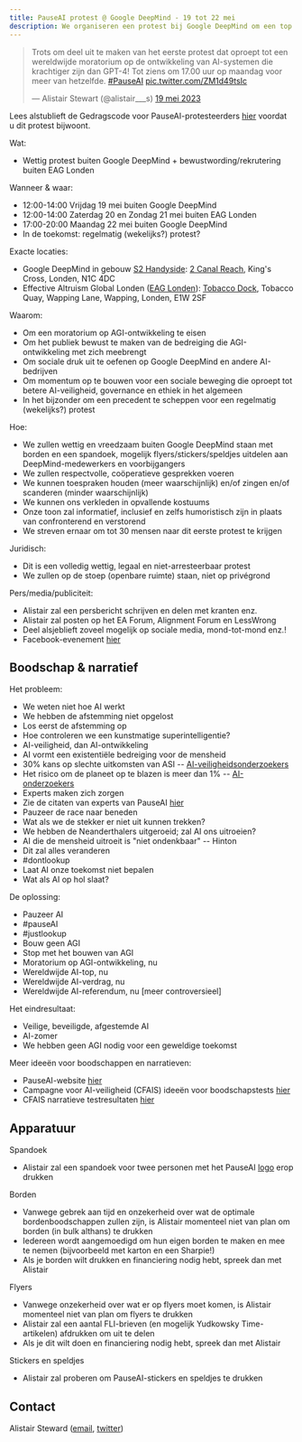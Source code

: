 ```yaml
---
title: PauseAI protest @ Google DeepMind - 19 tot 22 mei
description: We organiseren een protest bij Google DeepMind om een top te eisen om de ontwikkeling van AI te pauzeren.
---
```


<script>
    import WidgetConsent from '$lib/components/widget-consent/WidgetConsent.svelte'
</script>

<WidgetConsent>
<div>
<blockquote class="twitter-tweet"><p lang="en" dir="ltr">Trots om deel uit te maken van het eerste protest dat oproept tot een wereldwijde moratorium op de ontwikkeling van AI-systemen die krachtiger zijn dan GPT-4! Tot ziens om 17.00 uur op maandag voor meer van hetzelfde. <a href="https://twitter.com/hashtag/PauseAI?src=hash&amp;ref_src=twsrc%5Etfw">#PauseAI</a> <a href="https://t.co/ZM1d49tsIc">pic.twitter.com/ZM1d49tsIc</a></p>&mdash; Alistair Stewart (@alistair___s) <a href="https://twitter.com/alistair___s/status/1659559271351058433?ref_src=twsrc%5Etfw">19 mei 2023</a></blockquote> <script async src="https://platform.twitter.com/widgets.js" charset="utf-8"></script>
</div>
</WidgetConsent>

Lees alstublieft de Gedragscode voor PauseAI-protesteerders [hier](https://pauseai.info/protesters-code-of-conduct) voordat u dit protest bijwoont.

Wat:

- Wettig protest buiten Google DeepMind + bewustwording/rekrutering buiten EAG Londen

Wanneer & waar:

- 12:00-14:00 Vrijdag 19 mei buiten Google DeepMind
- 12:00-14:00 Zaterdag 20 en Zondag 21 mei buiten EAG Londen
- 17:00-20:00 Maandag 22 mei buiten Google DeepMind
- In de toekomst: regelmatig (wekelijks?) protest?

Exacte locaties:

- Google DeepMind in gebouw [S2 Handyside](https://www.kingscross.co.uk/s2-handyside): [2 Canal Reach](https://goo.gl/maps/HEA1pvEQJRfmymiEA?coh=178571&entry=tt), King's Cross, Londen, N1C 4DC
- Effective Altruism Global Londen ([EAG Londen](https://www.effectivealtruism.org/ea-global/events/ea-global-london-2023)): [Tobacco Dock](https://goo.gl/maps/MfVJ6Exfv7B1NbcL6?coh=178571&entry=tt), Tobacco Quay, Wapping Lane, Wapping, Londen, E1W 2SF

Waarom:

- Om een moratorium op AGI-ontwikkeling te eisen
- Om het publiek bewust te maken van de bedreiging die AGI-ontwikkeling met zich meebrengt
- Om sociale druk uit te oefenen op Google DeepMind en andere AI-bedrijven
- Om momentum op te bouwen voor een sociale beweging die oproept tot betere AI-veiligheid, governance en ethiek in het algemeen
- In het bijzonder om een precedent te scheppen voor een regelmatig (wekelijks?) protest

Hoe:

- We zullen wettig en vreedzaam buiten Google DeepMind staan met borden en een spandoek, mogelijk flyers/stickers/speldjes uitdelen aan DeepMind-medewerkers en voorbijgangers
- We zullen respectvolle, coöperatieve gesprekken voeren
- We kunnen toespraken houden (meer waarschijnlijk) en/of zingen en/of scanderen (minder waarschijnlijk)
- We kunnen ons verkleden in opvallende kostuums
- Onze toon zal informatief, inclusief en zelfs humoristisch zijn in plaats van confronterend en verstorend
- We streven ernaar om tot 30 mensen naar dit eerste protest te krijgen

Juridisch:

- Dit is een volledig wettig, legaal en niet-arresteerbaar protest
- We zullen op de stoep (openbare ruimte) staan, niet op privégrond

Pers/media/publiciteit:

- Alistair zal een persbericht schrijven en delen met kranten enz.
- Alistair zal posten op het EA Forum, Alignment Forum en LessWrong
- Deel alsjeblieft zoveel mogelijk op sociale media, mond-tot-mond enz.!
- Facebook-evenement [hier](https://fb.me/e/Tc3BBimH)

## Boodschap & narratief

Het probleem:

- We weten niet hoe AI werkt
- We hebben de afstemming niet opgelost
- Los eerst de afstemming op
- Hoe controleren we een kunstmatige superintelligentie?
- AI-veiligheid, dan AI-ontwikkeling
- AI vormt een existentiële bedreiging voor de mensheid
- 30% kans op slechte uitkomsten van ASI -- [AI-veiligheidsonderzoekers](https://pauseai.info/xrisk)
- Het risico om de planeet op te blazen is meer dan 1% -- [AI-onderzoekers](https://twitter.com/liron/status/1656929936639430657?s=20)
- Experts maken zich zorgen
- Zie de citaten van experts van PauseAI [hier](https://pauseai.info/xrisk)
- Pauzeer de race naar beneden
- Wat als we de stekker er niet uit kunnen trekken?
- We hebben de Neanderthalers uitgeroeid; zal AI ons uitroeien?
- AI die de mensheid uitroeit is "niet ondenkbaar" -- Hinton
- Dit zal alles veranderen
- #dontlookup
- Laat AI onze toekomst niet bepalen
- Wat als AI op hol slaat?

De oplossing:

- Pauzeer AI
- #pauseAI
- #justlookup
- Bouw geen AGI
- Stop met het bouwen van AGI
- Moratorium op AGI-ontwikkeling, nu
- Wereldwijde AI-top, nu
- Wereldwijde AI-verdrag, nu
- Wereldwijde AI-referendum, nu [meer controversieel]

Het eindresultaat:

- Veilige, beveiligde, afgestemde AI
- AI-zomer
- We hebben geen AGI nodig voor een geweldige toekomst

Meer ideeën voor boodschappen en narratieven:

- PauseAI-website [hier](https://pauseai.info/risks)
- Campagne voor AI-veiligheid (CFAIS) ideeën voor boodschapstests [hier](https://docs.google.com/document/d/10D5WxU-vixiFe-klLWdSAJmYTB3Njtu3YXbz8qM2qZY/edit#heading=h.i7iryjlsib9y)
- CFAIS narratieve testresultaten [hier](https://www.campaignforaisafety.org/uncovering-effective-narratives-for-convincing-people-to-support-agi-moratorium/)

## Apparatuur

Spandoek

- Alistair zal een spandoek voor twee personen met het PauseAI [logo](https://twitter.com/Radlib4/status/1654262421794717696?s=20) erop drukken

Borden

- Vanwege gebrek aan tijd en onzekerheid over wat de optimale bordenboodschappen zullen zijn, is Alistair momenteel niet van plan om borden (in bulk althans) te drukken
- Iedereen wordt aangemoedigd om hun eigen borden te maken en mee te nemen (bijvoorbeeld met karton en een Sharpie!)
- Als je borden wilt drukken en financiering nodig hebt, spreek dan met Alistair

Flyers

- Vanwege onzekerheid over wat er op flyers moet komen, is Alistair momenteel niet van plan om flyers te drukken
- Alistair zal een aantal FLI-brieven (en mogelijk Yudkowsky Time-artikelen) afdrukken om uit te delen
- Als je dit wilt doen en financiering nodig hebt, spreek dan met Alistair

Stickers en speldjes

- Alistair zal proberen om PauseAI-stickers en speldjes te drukken

## Contact

Alistair Steward ([email](mailto:achoto@protonmail.com), [twitter](https://twitter.com/alistair___s))

